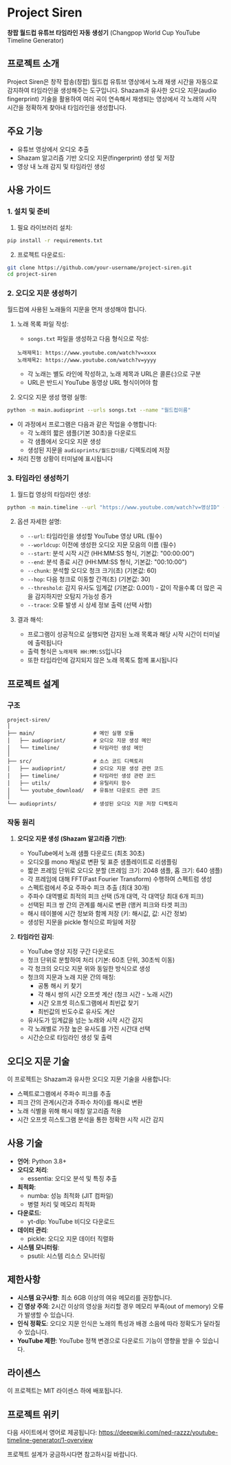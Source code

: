 # Project Siren

**창팝 월드컵 유튜브 타임라인 자동 생성기** (Changpop World Cup YouTube Timeline Generator)

## 프로젝트 소개

Project Siren은 창작 팝송(창팝) 월드컵 유튜브 영상에서 노래 재생 시간을 자동으로 감지하여 타임라인을 생성해주는 도구입니다. Shazam과 유사한 오디오 지문(audio fingerprint) 기술을 활용하여 여러 곡이 연속해서 재생되는 영상에서 각 노래의 시작 시간을 정확하게 찾아내 타임라인을 생성합니다.

## 주요 기능

- 유튜브 영상에서 오디오 추출
- Shazam 알고리즘 기반 오디오 지문(fingerprint) 생성 및 저장
- 영상 내 노래 감지 및 타임라인 생성

## 사용 가이드

### 1. 설치 및 준비

1. 필요 라이브러리 설치:

```bash
pip install -r requirements.txt
```

2. 프로젝트 다운로드:

```bash
git clone https://github.com/your-username/project-siren.git
cd project-siren
```

### 2. 오디오 지문 생성하기

월드컵에 사용된 노래들의 지문을 먼저 생성해야 합니다.

1. 노래 목록 파일 작성:
   - `songs.txt` 파일을 생성하고 다음 형식으로 작성:

   ```
   노래제목1: https://www.youtube.com/watch?v=xxxx
   노래제목2: https://www.youtube.com/watch?v=yyyy
   ```

   - 각 노래는 별도 라인에 작성하고, 노래 제목과 URL은 콜론(:)으로 구분
   - URL은 반드시 YouTube 동영상 URL 형식이어야 함

2. 오디오 지문 생성 명령 실행:
```bash
python -m main.audioprint --urls songs.txt --name "월드컵이름"
```
   - 이 과정에서 프로그램은 다음과 같은 작업을 수행합니다:
     - 각 노래의 짧은 샘플(기본 30초)을 다운로드
     - 각 샘플에서 오디오 지문 생성
     - 생성된 지문을 `audioprints/월드컵이름/` 디렉토리에 저장
   - 처리 진행 상황이 터미널에 표시됩니다

### 3. 타임라인 생성하기

1. 월드컵 영상의 타임라인 생성:
```bash
python -m main.timeline --url "https://www.youtube.com/watch?v=영상ID" --worldcup "월드컵이름" --start "00:00:00" --end "02:00:00"
```

2. 옵션 자세한 설명:
   - `--url`: 타임라인을 생성할 YouTube 영상 URL (필수)
   - `--worldcup`: 이전에 생성한 오디오 지문 모음의 이름 (필수)
   - `--start`: 분석 시작 시간 (HH:MM:SS 형식, 기본값: "00:00:00")
   - `--end`: 분석 종료 시간 (HH:MM:SS 형식, 기본값: "00:10:00")
   - `--chunk`: 분석할 오디오 청크 크기(초) (기본값: 60)
   - `--hop`: 다음 청크로 이동할 간격(초) (기본값: 30)
   - `--threshold`: 감지 유사도 임계값 (기본값: 0.001) - 값이 작을수록 더 많은 곡을 감지하지만 오탐지 가능성 증가
   - `--trace`: 오류 발생 시 상세 정보 출력 (선택 사항)

3. 결과 해석:
   - 프로그램이 성공적으로 실행되면 감지된 노래 목록과 해당 시작 시간이 터미널에 출력됩니다
   - 출력 형식은 `노래제목 HH:MM:SS`입니다
   - 또한 타임라인에 감지되지 않은 노래 목록도 함께 표시됩니다

## 프로젝트 설계

### 구조

```
project-siren/
│
├── main/                   # 메인 실행 모듈
│   ├── audioprint/         # 오디오 지문 생성 메인
│   └── timeline/           # 타임라인 생성 메인
│
├── src/                    # 소스 코드 디렉토리
│   ├── audioprint/         # 오디오 지문 생성 관련 코드
│   ├── timeline/           # 타임라인 생성 관련 코드
│   ├── utils/              # 유틸리티 함수
│   └── youtube_download/   # 유튜브 다운로드 관련 코드
│
└── audioprints/            # 생성된 오디오 지문 저장 디렉토리
```

### 작동 원리

1. **오디오 지문 생성 (Shazam 알고리즘 기반)**:
   - YouTube에서 노래 샘플 다운로드 (최초 30초)
   - 오디오를 mono 채널로 변환 및 표준 샘플레이트로 리샘플링
   - 짧은 프레임 단위로 오디오 분할 (프레임 크기: 2048 샘플, 홉 크기: 640 샘플)
   - 각 프레임에 대해 FFT(Fast Fourier Transform) 수행하여 스펙트럼 생성
   - 스펙트럼에서 주요 주파수 피크 추출 (최대 30개)
   - 주파수 대역별로 최적의 피크 선택 (5개 대역, 각 대역당 최대 6개 피크)
   - 선택된 피크 쌍 간의 관계를 해시로 변환 (앵커 피크와 타겟 피크)
   - 해시 테이블에 시간 정보와 함께 저장 (키: 해시값, 값: 시간 정보)
   - 생성된 지문을 pickle 형식으로 파일에 저장

2. **타임라인 감지**:
   - YouTube 영상 지정 구간 다운로드
   - 청크 단위로 분할하여 처리 (기본: 60초 단위, 30초씩 이동)
   - 각 청크의 오디오 지문 위와 동일한 방식으로 생성
   - 청크의 지문과 노래 지문 간의 매칭:
     - 공통 해시 키 찾기
     - 각 해시 쌍의 시간 오프셋 계산 (청크 시간 - 노래 시간)
     - 시간 오프셋 히스토그램에서 최빈값 찾기
     - 최빈값의 빈도수로 유사도 계산
   - 유사도가 임계값을 넘는 노래와 시작 시간 감지
   - 각 노래별로 가장 높은 유사도를 가진 시간대 선택
   - 시간순으로 타임라인 생성 및 출력

## 오디오 지문 기술

이 프로젝트는 Shazam과 유사한 오디오 지문 기술을 사용합니다:
- 스펙트로그램에서 주파수 피크를 추출
- 피크 간의 관계(시간과 주파수 차이)를 해시로 변환
- 노래 식별을 위해 해시 매칭 알고리즘 적용
- 시간 오프셋 히스토그램 분석을 통한 정확한 시작 시간 감지

## 사용 기술

- **언어**: Python 3.8+
- **오디오 처리**: 
  - essentia: 오디오 분석 및 특징 추출
- **최적화**:
  - numba: 성능 최적화 (JIT 컴파일)
  - 병렬 처리 및 메모리 최적화
- **다운로드**:
  - yt-dlp: YouTube 비디오 다운로드
- **데이터 관리**:
  - pickle: 오디오 지문 데이터 직렬화
- **시스템 모니터링**:
  - psutil: 시스템 리소스 모니터링

## 제한사항

- **시스템 요구사항**: 최소 6GB 이상의 여유 메모리를 권장합니다.
- **긴 영상 주의**: 2시간 이상의 영상을 처리할 경우 메모리 부족(out of memory) 오류가 발생할 수 있습니다.
- **인식 정확도**: 오디오 지문 인식은 노래의 특성과 배경 소음에 따라 정확도가 달라질 수 있습니다.
- **YouTube 제한**: YouTube 정책 변경으로 다운로드 기능이 영향을 받을 수 있습니다.

## 라이센스

이 프로젝트는 MIT 라이센스 하에 배포됩니다.

## 프로젝트 위키

다음 사이트에서 영어로 제공됩니다: https://deepwiki.com/ned-razzz/youtube-timeline-generator/1-overview

프로젝트 설계가 궁금하시다면 참고하시길 바랍니다.
